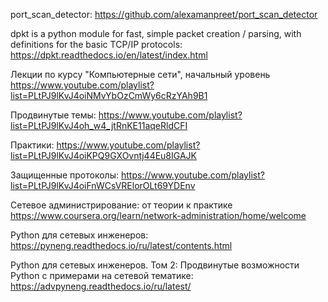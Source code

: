 port_scan_detector: https://github.com/alexamanpreet/port_scan_detector

dpkt is a python module for fast, simple packet creation / parsing, with definitions for the basic TCP/IP protocols: https://dpkt.readthedocs.io/en/latest/index.html

Лекции по курсу "Компьютерные сети", начальный уровень https://www.youtube.com/playlist?list=PLtPJ9lKvJ4oiNMvYbOzCmWy6cRzYAh9B1

Продвинутые темы: https://www.youtube.com/playlist?list=PLtPJ9lKvJ4oh_w4_jtRnKE11aqeRldCFI

Практики: https://www.youtube.com/playlist?list=PLtPJ9lKvJ4oiKPQ9GXOvntj44Eu8IGAJK

Защищенные протоколы: https://www.youtube.com/playlist?list=PLtPJ9lKvJ4oiFnWCsVRElorOLt69YDEnv

Сетевое администрирование: от теории к практике https://www.coursera.org/learn/network-administration/home/welcome

Python для сетевых инженеров: https://pyneng.readthedocs.io/ru/latest/contents.html

Python для сетевых инженеров. Том 2: Продвинутые возможности Python с примерами на сетевой тематике: https://advpyneng.readthedocs.io/ru/latest/
